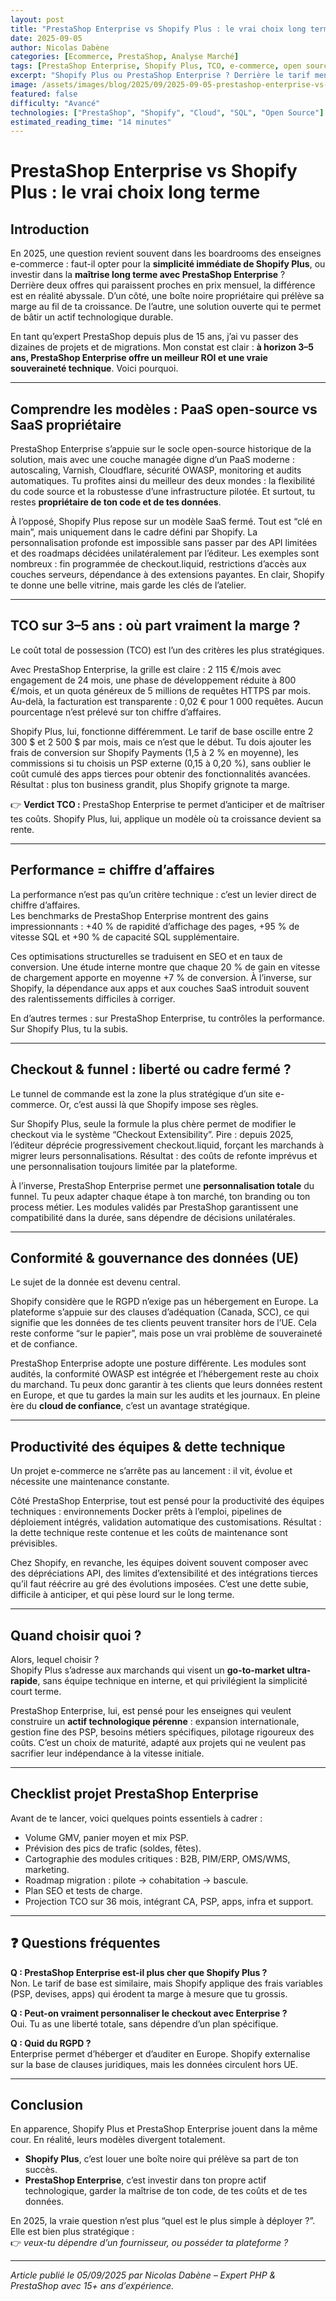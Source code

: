 ```yaml
---
layout: post
title: "PrestaShop Enterprise vs Shopify Plus : le vrai choix long terme"
date: 2025-09-05
author: Nicolas Dabène
categories: [Ecommerce, PrestaShop, Analyse Marché]
tags: [PrestaShop Enterprise, Shopify Plus, TCO, e-commerce, open source]
excerpt: "Shopify Plus ou PrestaShop Enterprise ? Derrière le tarif mensuel, le vrai enjeu est la maîtrise du code, des coûts et des données. Analyse complète pour choisir durablement."
image: /assets/images/blog/2025/09/2025-09-05-prestashop-enterprise-vs-shopify-plus.jpg
featured: false
difficulty: "Avancé"
technologies: ["PrestaShop", "Shopify", "Cloud", "SQL", "Open Source"]
estimated_reading_time: "14 minutes"
---
```


# PrestaShop Enterprise vs Shopify Plus : le vrai choix long terme

## Introduction

En 2025, une question revient souvent dans les boardrooms des enseignes e-commerce : faut-il opter pour la **simplicité immédiate de Shopify Plus**, ou investir dans la **maîtrise long terme avec PrestaShop Enterprise** ?  
Derrière deux offres qui paraissent proches en prix mensuel, la différence est en réalité abyssale. D’un côté, une boîte noire propriétaire qui prélève sa marge au fil de ta croissance. De l’autre, une solution ouverte qui te permet de bâtir un actif technologique durable.  

En tant qu’expert PrestaShop depuis plus de 15 ans, j’ai vu passer des dizaines de projets et de migrations. Mon constat est clair : **à horizon 3–5 ans, PrestaShop Enterprise offre un meilleur ROI et une vraie souveraineté technique**. Voici pourquoi.

---

## Comprendre les modèles : PaaS open-source vs SaaS propriétaire

PrestaShop Enterprise s’appuie sur le socle open-source historique de la solution, mais avec une couche managée digne d’un PaaS moderne : autoscaling, Varnish, Cloudflare, sécurité OWASP, monitoring et audits automatiques. Tu profites ainsi du meilleur des deux mondes : la flexibilité du code source et la robustesse d’une infrastructure pilotée. Et surtout, tu restes **propriétaire de ton code et de tes données**.

À l’opposé, Shopify Plus repose sur un modèle SaaS fermé. Tout est “clé en main”, mais uniquement dans le cadre défini par Shopify. La personnalisation profonde est impossible sans passer par des API limitées et des roadmaps décidées unilatéralement par l’éditeur. Les exemples sont nombreux : fin programmée de checkout.liquid, restrictions d’accès aux couches serveurs, dépendance à des extensions payantes. En clair, Shopify te donne une belle vitrine, mais garde les clés de l’atelier.

---

## TCO sur 3–5 ans : où part vraiment la marge ?

Le coût total de possession (TCO) est l’un des critères les plus stratégiques.  

Avec PrestaShop Enterprise, la grille est claire : 2 115 €/mois avec engagement de 24 mois, une phase de développement réduite à 800 €/mois, et un quota généreux de 5 millions de requêtes HTTPS par mois. Au-delà, la facturation est transparente : 0,02 € pour 1 000 requêtes. Aucun pourcentage n’est prélevé sur ton chiffre d’affaires.  

Shopify Plus, lui, fonctionne différemment. Le tarif de base oscille entre 2 300 $ et 2 500 $ par mois, mais ce n’est que le début. Tu dois ajouter les frais de conversion sur Shopify Payments (1,5 à 2 % en moyenne), les commissions si tu choisis un PSP externe (0,15 à 0,20 %), sans oublier le coût cumulé des apps tierces pour obtenir des fonctionnalités avancées. Résultat : plus ton business grandit, plus Shopify grignote ta marge.

👉 **Verdict TCO :** PrestaShop Enterprise te permet d’anticiper et de maîtriser tes coûts. Shopify Plus, lui, applique un modèle où ta croissance devient sa rente.

---

## Performance = chiffre d’affaires

La performance n’est pas qu’un critère technique : c’est un levier direct de chiffre d’affaires.  
Les benchmarks de PrestaShop Enterprise montrent des gains impressionnants : +40 % de rapidité d’affichage des pages, +95 % de vitesse SQL et +90 % de capacité SQL supplémentaire.  

Ces optimisations structurelles se traduisent en SEO et en taux de conversion. Une étude interne montre que chaque 20 % de gain en vitesse de chargement apporte en moyenne +7 % de conversion. À l’inverse, sur Shopify, la dépendance aux apps et aux couches SaaS introduit souvent des ralentissements difficiles à corriger.

En d’autres termes : sur PrestaShop Enterprise, tu contrôles la performance. Sur Shopify Plus, tu la subis.

---

## Checkout & funnel : liberté ou cadre fermé ?

Le tunnel de commande est la zone la plus stratégique d’un site e-commerce. Or, c’est aussi là que Shopify impose ses règles.  

Sur Shopify Plus, seule la formule la plus chère permet de modifier le checkout via le système “Checkout Extensibility”. Pire : depuis 2025, l’éditeur déprécie progressivement checkout.liquid, forçant les marchands à migrer leurs personnalisations. Résultat : des coûts de refonte imprévus et une personnalisation toujours limitée par la plateforme.  

À l’inverse, PrestaShop Enterprise permet une **personnalisation totale** du funnel. Tu peux adapter chaque étape à ton marché, ton branding ou ton process métier. Les modules validés par PrestaShop garantissent une compatibilité dans la durée, sans dépendre de décisions unilatérales.  

---

## Conformité & gouvernance des données (UE)

Le sujet de la donnée est devenu central.  

Shopify considère que le RGPD n’exige pas un hébergement en Europe. La plateforme s’appuie sur des clauses d’adéquation (Canada, SCC), ce qui signifie que les données de tes clients peuvent transiter hors de l’UE. Cela reste conforme “sur le papier”, mais pose un vrai problème de souveraineté et de confiance.  

PrestaShop Enterprise adopte une posture différente. Les modules sont audités, la conformité OWASP est intégrée et l’hébergement reste au choix du marchand. Tu peux donc garantir à tes clients que leurs données restent en Europe, et que tu gardes la main sur les audits et les journaux. En pleine ère du **cloud de confiance**, c’est un avantage stratégique.

---

## Productivité des équipes & dette technique

Un projet e-commerce ne s’arrête pas au lancement : il vit, évolue et nécessite une maintenance constante.  

Côté PrestaShop Enterprise, tout est pensé pour la productivité des équipes techniques : environnements Docker prêts à l’emploi, pipelines de déploiement intégrés, validation automatique des customisations. Résultat : la dette technique reste contenue et les coûts de maintenance sont prévisibles.  

Chez Shopify, en revanche, les équipes doivent souvent composer avec des dépréciations API, des limites d’extensibilité et des intégrations tierces qu’il faut réécrire au gré des évolutions imposées. C’est une dette subie, difficile à anticiper, et qui pèse lourd sur le long terme.

---

## Quand choisir quoi ?

Alors, lequel choisir ?  
Shopify Plus s’adresse aux marchands qui visent un **go-to-market ultra-rapide**, sans équipe technique en interne, et qui privilégient la simplicité court terme.  

PrestaShop Enterprise, lui, est pensé pour les enseignes qui veulent construire un **actif technologique pérenne** : expansion internationale, gestion fine des PSP, besoins métiers spécifiques, pilotage rigoureux des coûts. C’est un choix de maturité, adapté aux projets qui ne veulent pas sacrifier leur indépendance à la vitesse initiale.

---

## Checklist projet PrestaShop Enterprise

Avant de te lancer, voici quelques points essentiels à cadrer :  

- Volume GMV, panier moyen et mix PSP.  
- Prévision des pics de trafic (soldes, fêtes).  
- Cartographie des modules critiques : B2B, PIM/ERP, OMS/WMS, marketing.  
- Roadmap migration : pilote → cohabitation → bascule.  
- Plan SEO et tests de charge.  
- Projection TCO sur 36 mois, intégrant CA, PSP, apps, infra et support.  

---

## ❓ Questions fréquentes

**Q : PrestaShop Enterprise est-il plus cher que Shopify Plus ?**  
Non. Le tarif de base est similaire, mais Shopify applique des frais variables (PSP, devises, apps) qui érodent ta marge à mesure que tu grossis.  

**Q : Peut-on vraiment personnaliser le checkout avec Enterprise ?**  
Oui. Tu as une liberté totale, sans dépendre d’un plan spécifique.  

**Q : Quid du RGPD ?**  
Enterprise permet d’héberger et d’auditer en Europe. Shopify externalise sur la base de clauses juridiques, mais les données circulent hors UE.  

---

## Conclusion

En apparence, Shopify Plus et PrestaShop Enterprise jouent dans la même cour. En réalité, leurs modèles divergent totalement.  

- **Shopify Plus**, c’est louer une boîte noire qui prélève sa part de ton succès.  
- **PrestaShop Enterprise**, c’est investir dans ton propre actif technologique, garder la maîtrise de ton code, de tes coûts et de tes données.  

En 2025, la vraie question n’est plus “quel est le plus simple à déployer ?”. Elle est bien plus stratégique :  
👉 *veux-tu dépendre d’un fournisseur, ou posséder ta plateforme ?*  

---

*Article publié le 05/09/2025 par Nicolas Dabène – Expert PHP & PrestaShop avec 15+ ans d’expérience.*
